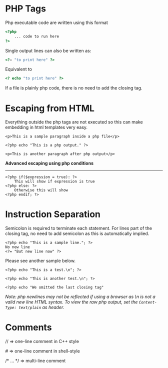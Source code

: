 
# PHP Tags  

Php executable code are written using this format  

```php
<?php
    ... code to run here
?>
```

Single output lines can also be written as:  

```php
<?= "to print here" ?>
```  

Equivalent to  

```php
<? echo "to print here" ?>
```  

If a file is plainly php code, there is no need to add the closing tag.  


# Escaping from HTML  

Everything outside the php tags are not executed so this can make embedding in html templates very easy.  

```
<p>This is a sample paragraph inside a php file</p>

<?php echo "This is a php output." ?>

<p>This is another paragraph after php output</p>
```

**Advanced escaping using php conditions**  

---  

```
<?php if($expression = true): ?>
    This will show if expression is true
<?php else: ?>
    Otherwise this will show
<?php endif; ?>
```  

# Instruction Separation  

Semicolon is required to terminate each statement. For lines part of the closing tag, no need to add semicolon as this is automatically implied.  

```
<?php echo "This is a sample line."; ?>
No new line
<?= "But new line now" ?>
```

Please see another sample below.  

```
<?php echo "This is a test.\n"; ?>

<?php echo "This is another test.\n"; ?>

<?php echo "We omitted the last closing tag"
``` 

*Note: php newlines may not be reflected if using a browser as \\n is not a valid new line HTML syntax. To view the raw php output, set the `Content-Type: text/plain` as header.*  


# Comments  

// => one-line comment in C++ style  

\# => one-line comment in shell-style

/* ... */ => multi-line comment
